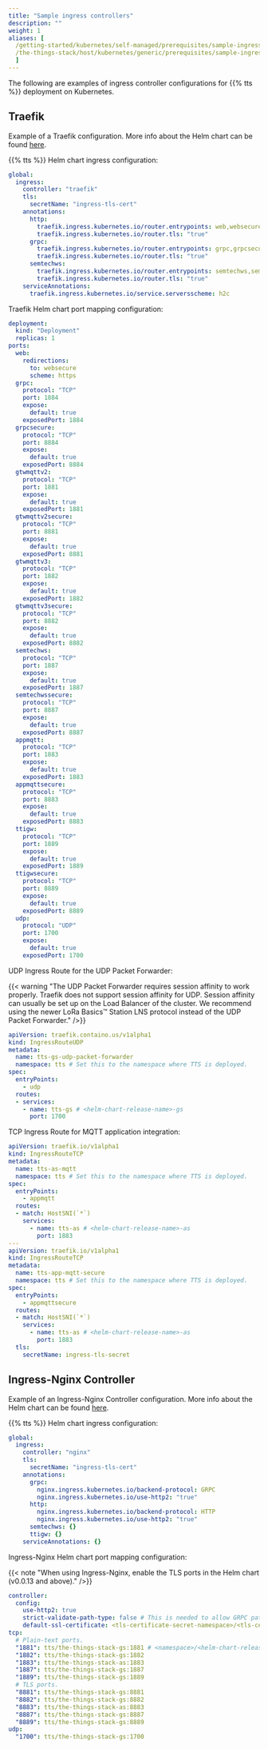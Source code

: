 ```yaml
---
title: "Sample ingress controllers"
description: ""
weight: 1
aliases: [
  /getting-started/kubernetes/self-managed/prerequisites/sample-ingress-controllers,
  /the-things-stack/host/kubernetes/generic/prerequisites/sample-ingress-controllers,
  ]
---
```


The following are examples of ingress controller configurations for {{% tts %}} deployment on Kubernetes.

<!--more-->

## Traefik

Example of a Traefik configuration. More info about the Helm chart can be found [here](https://github.com/traefik/traefik-helm-chart).

{{% tts %}} Helm chart ingress configuration:

```yaml
global:
  ingress:
    controller: "traefik"
    tls:
      secretName: "ingress-tls-cert"
    annotations:
      http:
        traefik.ingress.kubernetes.io/router.entrypoints: web,websecure
        traefik.ingress.kubernetes.io/router.tls: "true"
      grpc:
        traefik.ingress.kubernetes.io/router.entrypoints: grpc,grpcsecure
        traefik.ingress.kubernetes.io/router.tls: "true"
      semtechws:
        traefik.ingress.kubernetes.io/router.entrypoints: semtechws,semtechwssecure
        traefik.ingress.kubernetes.io/router.tls: "true"
    serviceAnnotations:
      traefik.ingress.kubernetes.io/service.serversscheme: h2c
```

Traefik Helm chart port mapping configuration:

```yaml
deployment:
  kind: "Deployment"
  replicas: 1
ports:
  web:
    redirections:
      to: websecure
      scheme: https
  grpc:
    protocol: "TCP"
    port: 1884
    expose:
      default: true
    exposedPort: 1884
  grpcsecure:
    protocol: "TCP"
    port: 8884
    expose:
      default: true
    exposedPort: 8884
  gtwmqttv2:
    protocol: "TCP"
    port: 1881
    expose:
      default: true
    exposedPort: 1881
  gtwmqttv2secure:
    protocol: "TCP"
    port: 8881
    expose:
      default: true
    exposedPort: 8881
  gtwmqttv3:
    protocol: "TCP"
    port: 1882
    expose:
      default: true
    exposedPort: 1882
  gtwmqttv3secure:
    protocol: "TCP"
    port: 8882
    expose:
      default: true
    exposedPort: 8882
  semtechws:
    protocol: "TCP"
    port: 1887
    expose:
      default: true
    exposedPort: 1887
  semtechwssecure:
    protocol: "TCP"
    port: 8887
    expose:
      default: true
    exposedPort: 8887
  appmqtt:
    protocol: "TCP"
    port: 1883
    expose:
      default: true
    exposedPort: 1883
  appmqttsecure:
    protocol: "TCP"
    port: 8883
    expose:
      default: true
    exposedPort: 8883
  ttigw:
    protocol: "TCP"
    port: 1889
    expose:
      default: true
    exposedPort: 1889
  ttigwsecure:
    protocol: "TCP"
    port: 8889
    expose:
      default: true
    exposedPort: 8889
  udp:
    protocol: "UDP"
    port: 1700
    expose:
      default: true
    exposedPort: 1700
```

UDP Ingress Route for the UDP Packet Forwarder:

{{< warning "The UDP Packet Forwarder requires session affinity to work properly. Traefik does not support session affinity for UDP. Session affinity can usually be set up on the Load Balancer of the cluster. We recommend using the newer LoRa Basics™ Station LNS protocol instead of the UDP Packet Forwarder." />}}

```yaml
apiVersion: traefik.containo.us/v1alpha1
kind: IngressRouteUDP
metadata:
  name: tts-gs-udp-packet-forwarder
  namespace: tts # Set this to the namespace where TTS is deployed.
spec:
  entryPoints:
    - udp
  routes:
  - services:
    - name: tts-gs # <helm-chart-release-name>-gs
      port: 1700
```

TCP Ingress Route for MQTT application integration:

```yaml
apiVersion: traefik.io/v1alpha1
kind: IngressRouteTCP
metadata:
  name: tts-as-mqtt
  namespace: tts # Set this to the namespace where TTS is deployed.
spec:
  entryPoints:
    - appmqtt
  routes:
  - match: HostSNI(`*`)
    services:
      - name: tts-as # <helm-chart-release-name>-as
        port: 1883
---
apiVersion: traefik.io/v1alpha1
kind: IngressRouteTCP
metadata:
  name: tts-app-mqtt-secure
  namespace: tts # Set this to the namespace where TTS is deployed.
spec:
  entryPoints:
    - appmqttsecure
  routes:
  - match: HostSNI(`*`)
    services:
      - name: tts-as # <helm-chart-release-name>-as
        port: 1883
  tls:
    secretName: ingress-tls-secret
```

## Ingress-Nginx Controller

Example of an Ingress-Nginx Controller configuration. More info about the Helm chart can be found [here](https://kubernetes.github.io/ingress-nginx/).

{{% tts %}} Helm chart ingress configuration:

```yaml
global:
  ingress:
    controller: "nginx"
    tls:
      secretName: "ingress-tls-cert"
    annotations:
      grpc:
        nginx.ingress.kubernetes.io/backend-protocol: GRPC
        nginx.ingress.kubernetes.io/use-http2: "true"
      http:
        nginx.ingress.kubernetes.io/backend-protocol: HTTP
        nginx.ingress.kubernetes.io/use-http2: "true"
      semtechws: {}
      ttigw: {}
    serviceAnnotations: {}
```

Ingress-Nginx Helm chart port mapping configuration:

{{< note "When using Ingress-Nginx, enable the TLS ports in the Helm chart (v0.0.13 and above)." />}}

```yaml
controller:
  config:
    use-http2: true
    strict-validate-path-type: false # This is needed to allow GRPC paths that contain dots.
    default-ssl-certificate: <tls-certificate-secret-namespace>/<tls-certificate-secret-name> # Make sure to set this.
tcp:
  # Plain-text ports.
  "1881": tts/the-things-stack-gs:1881 # <namespace>/<helm-chart-release-name>-gs:1881
  "1882": tts/the-things-stack-gs:1882
  "1883": tts/the-things-stack-as:1883
  "1887": tts/the-things-stack-gs:1887
  "1889": tts/the-things-stack-gs:1889
  # TLS ports.
  "8881": tts/the-things-stack-gs:8881
  "8882": tts/the-things-stack-gs:8882
  "8883": tts/the-things-stack-as:8883
  "8887": tts/the-things-stack-gs:8887
  "8889": tts/the-things-stack-gs:8889
udp:
  "1700": tts/the-things-stack-gs:1700
```
